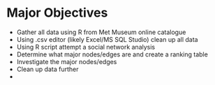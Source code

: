 # Major Objectives

- Gather all data using R from Met Museum online catalogue
- Using .csv editor (likely Excel/MS SQL Studio) clean up all data
- Using R script attempt a social network analysis
- Determine what major nodes/edges are and create a ranking table
- Investigate the major nodes/edges
- Clean up data further
- 